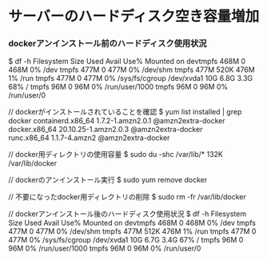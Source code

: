 # サーバーのハードディスク空き容量増加

### dockerアンインストール前のハードディスク使用状況
$ df -h
Filesystem      Size  Used Avail Use% Mounted on
devtmpfs        468M     0  468M   0% /dev
tmpfs           477M     0  477M   0% /dev/shm
tmpfs           477M  520K  476M   1% /run
tmpfs           477M     0  477M   0% /sys/fs/cgroup
/dev/xvda1       10G  6.8G  3.3G  68% /
tmpfs            96M     0   96M   0% /run/user/1000
tmpfs            96M     0   96M   0% /run/user/0

// dockerがインストールされていることを確認
$ yum list installed | grep docker
containerd.x86_64             1.7.2-1.amzn2.0.1          @amzn2extra-docker     
docker.x86_64                 20.10.25-1.amzn2.0.3       @amzn2extra-docker     
runc.x86_64                   1.1.7-4.amzn2              @amzn2extra-docker 

// docker用ディレクトリの使用容量
$ sudo du -shc /var/lib/*
132K    /var/lib/docker

// dockerのアンインストール実行
$ sudo yum remove docker

// 不要になったdocker用ディレクトリの削除
$ sudo rm -fr /var/lib/docker

// dockerアンインストール後のハードディスク使用状況
$ df -h
Filesystem      Size  Used Avail Use% Mounted on
devtmpfs        468M     0  468M   0% /dev
tmpfs           477M     0  477M   0% /dev/shm
tmpfs           477M  512K  476M   1% /run
tmpfs           477M     0  477M   0% /sys/fs/cgroup
/dev/xvda1       10G  6.7G  3.4G  67% /
tmpfs            96M     0   96M   0% /run/user/1000
tmpfs            96M     0   96M   0% /run/user/0